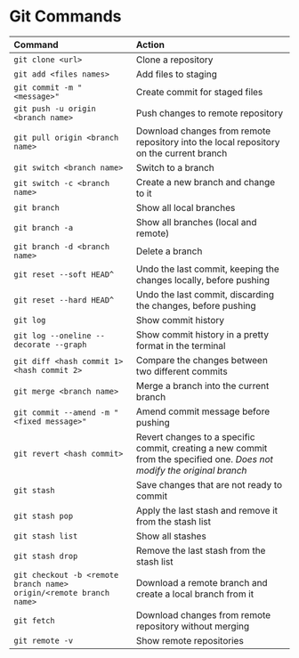 # Git Commands

| Command                   | Action                                           |
| :------------------------ | :----------------------------------------------- |
| `git clone <url>`  | Clone a repository |
| `git add <files names>`  | Add files to staging |
| `git commit -m "<message>"` | Create commit for staged files  |
| `git push -u origin <branch name>` | Push changes to remote repository |
| `git pull origin <branch name>` | Download changes from remote repository into the local repository on the current branch |
| `git switch <branch name>` | Switch to a branch |
| `git switch -c <branch name>` | Create a new branch and change to it |
| `git branch`  | Show all local branches |
| `git branch -a`  | Show all branches (local and remote) |
| `git branch -d <branch name>`  | Delete a branch |
| `git reset --soft HEAD^` | Undo the last commit, keeping the changes locally, before pushing |
| `git reset --hard HEAD^`  | Undo the last commit, discarding the changes, before pushing |
| `git log`  | Show commit history |
| `git log --oneline --decorate --graph`  | Show commit history in a pretty format in the terminal |
| `git diff <hash commit 1> <hash commit 2>` | Compare the changes between two different commits |
| `git merge <branch name>`  | Merge a branch into the current branch |
| `git commit --amend -m "<fixed message>"` | Amend commit message before pushing |
| `git revert <hash commit>` | Revert changes to a specific commit, creating a new commit from the specified one. *Does not modify the original branch* |
| `git stash`  | Save changes that are not ready to commit |
| `git stash pop`  | Apply the last stash and remove it from the stash list |
| `git stash list`  | Show all stashes |
| `git stash drop`  | Remove the last stash from the stash list |
| `git checkout -b <remote branch name> origin/<remote branch name>` | Download a remote branch and create a local branch from it |
| `git fetch`  | Download changes from remote repository without merging |
| `git remote -v`  | Show remote repositories |
